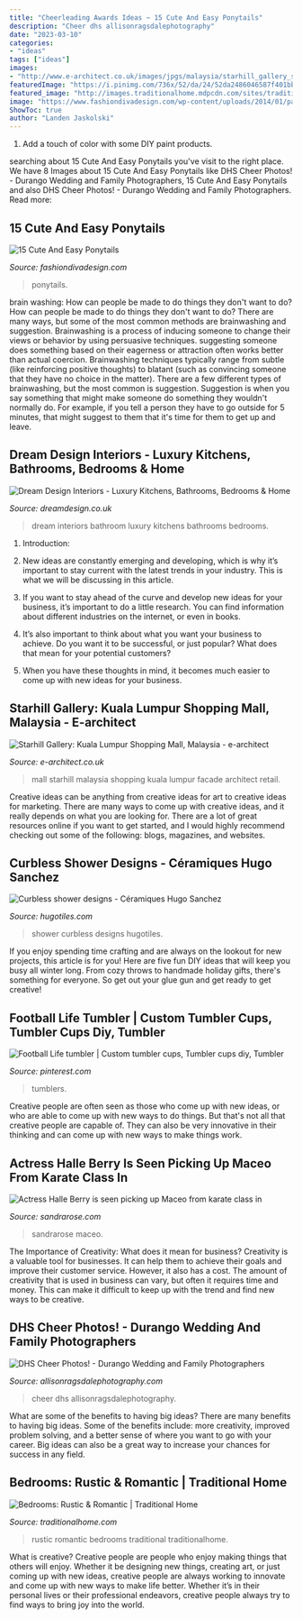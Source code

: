 ```yaml
---
title: "Cheerleading Awards Ideas ~ 15 Cute And Easy Ponytails"
description: "Cheer dhs allisonragsdalephotography"
date: "2023-03-10"
categories:
- "ideas"
tags: ["ideas"]
images:
- "http://www.e-architect.co.uk/images/jpgs/malaysia/starhill_gallery_s100412_lh6.jpg"
featuredImage: "https://i.pinimg.com/736x/52/da/24/52da2486046587f401bb8d6ee3b5a8e8.jpg"
featured_image: "http://images.traditionalhome.mdpcdn.com/sites/traditionalhome.com/files/styles/facebook_og_image/public/slide/101623917.jpg?itok=Lcvns-eJ"
image: "https://www.fashiondivadesign.com/wp-content/uploads/2014/01/party-ponytail_segmented.png"
ShowToc: true
author: "Landen Jaskolski"
---
```



1. Add a touch of color with some DIY paint products.

	

		
searching about 15 Cute And Easy Ponytails you've visit to the right place. We have 8 Images about 15 Cute And Easy Ponytails like DHS Cheer Photos! - Durango Wedding and Family Photographers, 15 Cute And Easy Ponytails and also DHS Cheer Photos! - Durango Wedding and Family Photographers. Read more:
		
    
## 15 Cute And Easy Ponytails

<img loading=lazy src="https://www.fashiondivadesign.com/wp-content/uploads/2014/01/party-ponytail_segmented.png" onerror="this.onerror=null;this.src='https://tse1.mm.bing.net/th?id=OIP.RrAX5q85bsQ5V0NZbJxtHAHaSe&amp;pid=15.1';" alt="15 Cute And Easy Ponytails">

_Source: fashiondivadesign.com_

>ponytails. 

	

brain washing: How can people be made to do things they don't want to do?
How can people be made to do things they don't want to do? There are many ways, but some of the most common methods are brainwashing and suggestion. Brainwashing is a process of inducing someone to change their views or behavior by using persuasive techniques. suggesting someone does something based on their eagerness or attraction often works better than actual coercion. Brainwashing techniques typically range from subtle (like reinforcing positive thoughts) to blatant (such as convincing someone that they have no choice in the matter). 
There are a few different types of brainwashing, but the most common is suggestion. Suggestion is when you say something that might make someone do something they wouldn't normally do. For example, if you tell a person they have to go outside for 5 minutes, that might suggest to them that it's time for them to get up and leave.

    
## Dream Design Interiors - Luxury Kitchens, Bathrooms, Bedrooms &amp; Home

<img loading=lazy src="https://dreamdesign.co.uk/wp-content/uploads/Dream-Design-Interiors-Bathroom-Slider.jpg" onerror="this.onerror=null;this.src='https://tse4.mm.bing.net/th?id=OIP.fmTv4J-c77RjD-nwbsidzgHaEQ&amp;pid=15.1';" alt="Dream Design Interiors - Luxury Kitchens, Bathrooms, Bedrooms &amp; Home">

_Source: dreamdesign.co.uk_

>dream interiors bathroom luxury kitchens bathrooms bedrooms. 

	

1. Introduction:
1. New ideas are constantly emerging and developing, which is why it’s important to stay current with the latest trends in your industry. This is what we will be discussing in this article.
2. If you want to stay ahead of the curve and develop new ideas for your business, it’s important to do a little research. You can find information about different industries on the internet, or even in books.

3. It’s also important to think about what you want your business to achieve. Do you want it to be successful, or just popular? What does that mean for your potential customers?

4. When you have these thoughts in mind, it becomes much easier to come up with new ideas for your business.

    
## Starhill Gallery: Kuala Lumpur Shopping Mall, Malaysia - E-architect

<img loading=lazy src="http://www.e-architect.co.uk/images/jpgs/malaysia/starhill_gallery_s100412_lh6.jpg" onerror="this.onerror=null;this.src='https://tse2.mm.bing.net/th?id=OIP.6miERkkH8XPxLG-3EtpMPQHaGA&amp;pid=15.1';" alt="Starhill Gallery: Kuala Lumpur Shopping Mall, Malaysia - e-architect">

_Source: e-architect.co.uk_

>mall starhill malaysia shopping kuala lumpur facade architect retail. 

	

Creative ideas can be anything from creative ideas for art to creative ideas for marketing. There are many ways to come up with creative ideas, and it really depends on what you are looking for. There are a lot of great resources online if you want to get started, and I would highly recommend checking out some of the following: blogs, magazines, and websites.

    
## Curbless Shower Designs - Céramiques Hugo Sanchez

<img loading=lazy src="http://www.hugotiles.com/wp-content/uploads/2014/03/curbless-shower-designs.jpg" onerror="this.onerror=null;this.src='https://tse1.mm.bing.net/th?id=OIP.RnOO3qiIrr-MAEL57RNkIwHaLH&amp;pid=15.1';" alt="Curbless shower designs - Céramiques Hugo Sanchez">

_Source: hugotiles.com_

>shower curbless designs hugotiles. 

	

If you enjoy spending time crafting and are always on the lookout for new projects, this article is for you! Here are five fun DIY ideas that will keep you busy all winter long. From cozy throws to handmade holiday gifts, there's something for everyone. So get out your glue gun and get ready to get creative!

    
## Football Life Tumbler | Custom Tumbler Cups, Tumbler Cups Diy, Tumbler

<img loading=lazy src="https://i.pinimg.com/736x/52/da/24/52da2486046587f401bb8d6ee3b5a8e8.jpg" onerror="this.onerror=null;this.src='https://tse4.mm.bing.net/th?id=OIP.buKB5taOU5mjVY_zqHYtCwHaJ3&amp;pid=15.1';" alt="Football Life tumbler | Custom tumbler cups, Tumbler cups diy, Tumbler">

_Source: pinterest.com_

>tumblers. 

	

Creative people are often seen as those who come up with new ideas, or who are able to come up with new ways to do things. But that's not all that creative people are capable of. They can also be very innovative in their thinking and can come up with new ways to make things work.

    
## Actress Halle Berry Is Seen Picking Up Maceo From Karate Class In

<img loading=lazy src="http://sandrarose.com/wp-content/uploads/2018/09/halle-berry-and-maceo-768x1152.jpg" onerror="this.onerror=null;this.src='https://tse4.mm.bing.net/th?id=OIP.-XYZB3Dl0NI2Zu3qgjgIzQHaLH&amp;pid=15.1';" alt="Actress Halle Berry is seen picking up Maceo from karate class in">

_Source: sandrarose.com_

>sandrarose maceo. 

	

The Importance of Creativity: What does it mean for business?
Creativity is a valuable tool for businesses. It can help them to achieve their goals and improve their customer service. However, it also has a cost. The amount of creativity that is used in business can vary, but often it requires time and money. This can make it difficult to keep up with the trend and find new ways to be creative.

    
## DHS Cheer Photos! - Durango Wedding And Family Photographers

<img loading=lazy src="https://allisonragsdalephotography.com/wp-content/uploads/2015/03/DSC3678.jpg" onerror="this.onerror=null;this.src='https://tse1.mm.bing.net/th?id=OIP.XHkE9-FHK2bRcH67FL4qtQHaFS&amp;pid=15.1';" alt="DHS Cheer Photos! - Durango Wedding and Family Photographers">

_Source: allisonragsdalephotography.com_

>cheer dhs allisonragsdalephotography. 

	

What are some of the benefits to having big ideas?
There are many benefits to having big ideas. Some of the benefits include: more creativity, improved problem solving, and a better sense of where you want to go with your career. Big ideas can also be a great way to increase your chances for success in any field.

    
## Bedrooms: Rustic &amp; Romantic | Traditional Home

<img loading=lazy src="http://images.traditionalhome.mdpcdn.com/sites/traditionalhome.com/files/styles/facebook_og_image/public/slide/101623917.jpg?itok=Lcvns-eJ" onerror="this.onerror=null;this.src='https://tse1.mm.bing.net/th?id=OIP.JtZJkbqy3HZfiCnm7QVDWwHaLH&amp;pid=15.1';" alt="Bedrooms: Rustic &amp; Romantic | Traditional Home">

_Source: traditionalhome.com_

>rustic romantic bedrooms traditional traditionalhome. 

	

What is creative?
Creative people are people who enjoy making things that others will enjoy. Whether it be designing new things, creating art, or just coming up with new ideas, creative people are always working to innovate and come up with new ways to make life better. Whether it’s in their personal lives or their professional endeavors, creative people always try to find ways to bring joy into the world.

